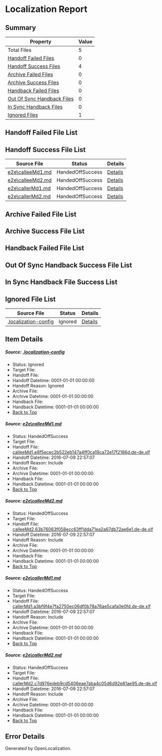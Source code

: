 # <a name='report-top'></a> Localization Report

## Summary
 Property | Value 
 -------- | ----- 
 Total Files | 5
[ Handoff Failed Files ](#handoff-failed-list)| 0
[ Handoff Success Files ](#handoff-success-list)| 4
[ Archive Failed Files ](#archive-failed-list)| 0
[ Archive Success Files ](#archive-success-list)| 0
[ Handback Failed Files ](#handback-failed-list)| 0
[ Out Of Sync Handback Files ](#outofsync-handback-success-list)| 0
[ In Sync Handback Files ](#insync-handback-success-list)| 0
[ Ignored Files ](#ignored-list)| 1

## <a name='handoff-failed-list'></a> Handoff Failed File List

## <a name='handoff-success-list'></a> Handoff Success File List
 Source File | Status | Details 
 ----------- | ------ | ------- 
 [e2e\calleeMd1.md](https://github.com/OpenLocalizationTestOrg/oltest/blob/eb652522332d5ed6d1c07d337b51315e7371e6be/e2e/calleeMd1.md) | HandedOffSuccess | [Details](#d497ee8f424a30f5ec020ff1bab663378251c12d1)
 [e2e\calleeMd2.md](https://github.com/OpenLocalizationTestOrg/oltest/blob/eb652522332d5ed6d1c07d337b51315e7371e6be/e2e/calleeMd2.md) | HandedOffSuccess | [Details](#71782a324bc609b5a9854e148dbe4b3a6ef0ac0e2)
 [e2e\callerMd1.md](https://github.com/OpenLocalizationTestOrg/oltest/blob/eb652522332d5ed6d1c07d337b51315e7371e6be/e2e/callerMd1.md) | HandedOffSuccess | [Details](#8e9c4b5c05380511c83300b26d74b96038a578fa3)
 [e2e\callerMd2.md](https://github.com/OpenLocalizationTestOrg/oltest/blob/eb652522332d5ed6d1c07d337b51315e7371e6be/e2e/callerMd2.md) | HandedOffSuccess | [Details](#635c5366c651db5957ba5bc5e366d2bf599ec7c54)

## <a name='archive-failed-list'></a> Archive Failed File List

## <a name='archive-success-list'></a> Archive Success File List

## <a name='handback-failed-list'></a> Handback Failed File List

## <a name='outofsync-handback-success-list'></a> Out Of Sync Handback Success File List

## <a name='insync-handback-success-list'></a> In Sync Handback File Success List

## <a name='ignored-list'></a> Ignored File List
 Source File | Status | Details 
 ----------- | ------ | ------- 
 [.localization-config](https://github.com/OpenLocalizationTestOrg/oltest/blob/eb652522332d5ed6d1c07d337b51315e7371e6be/.localization-config) | Ignored | [Details](#3d4f252ac210baf56311d7e97dcc2db10974dbd20)

## Item Details
##### <a name='3d4f252ac210baf56311d7e97dcc2db10974dbd20'></a> Source: [.localization-config](https://github.com/OpenLocalizationTestOrg/oltest/blob/eb652522332d5ed6d1c07d337b51315e7371e6be/.localization-config)
* Status: Ignored
* Target File: 
* Handoff File: 
* Handoff Datetime: 0001-01-01 00:00:00
* Handoff Reason: Ignored
* Archive File: 
* Archive Datetime: 0001-01-01 00:00:00
* Handback File: 
* Handback Datetime: 0001-01-01 00:00:00
* [Back to Top](#report-top)

##### <a name='d497ee8f424a30f5ec020ff1bab663378251c12d1'></a> Source: [e2e\calleeMd1.md](https://github.com/OpenLocalizationTestOrg/oltest/blob/eb652522332d5ed6d1c07d337b51315e7371e6be/e2e/calleeMd1.md)
* Status: HandedOffSuccess
* Target File: 
* Handoff File: [calleeMd1.e8f5ecec2b522eb147a4ff0ca19ca72e17f2186d.de-de.xlf](https://github.com/OpenLocalizationTestOrg/olhandoff-e2e/blob/38ab3ceeaa4a568a173f3574c0a6fcdb159a4bff/ol-handoff/OpenLocalizationTestOrg/oltest-dede-fly/ci/ht/calleeMd1.e8f5ecec2b522eb147a4ff0ca19ca72e17f2186d.de-de.xlf)
* Handoff Datetime: 2016-07-09 22:57:07
* Handoff Reason: Include
* Archive File: 
* Archive Datetime: 0001-01-01 00:00:00
* Handback File: 
* Handback Datetime: 0001-01-01 00:00:00
* [Back to Top](#report-top)

##### <a name='71782a324bc609b5a9854e148dbe4b3a6ef0ac0e2'></a> Source: [e2e\calleeMd2.md](https://github.com/OpenLocalizationTestOrg/oltest/blob/eb652522332d5ed6d1c07d337b51315e7371e6be/e2e/calleeMd2.md)
* Status: HandedOffSuccess
* Target File: 
* Handoff File: [calleeMd2.63b76063f058ecc63ff1dda71ea2a67db72ae6e1.de-de.xlf](https://github.com/OpenLocalizationTestOrg/olhandoff-e2e/blob/38ab3ceeaa4a568a173f3574c0a6fcdb159a4bff/ol-handoff/OpenLocalizationTestOrg/oltest-dede-fly/ci/ht/calleeMd2.63b76063f058ecc63ff1dda71ea2a67db72ae6e1.de-de.xlf)
* Handoff Datetime: 2016-07-09 22:57:07
* Handoff Reason: Include
* Archive File: 
* Archive Datetime: 0001-01-01 00:00:00
* Handback File: 
* Handback Datetime: 0001-01-01 00:00:00
* [Back to Top](#report-top)

##### <a name='8e9c4b5c05380511c83300b26d74b96038a578fa3'></a> Source: [e2e\callerMd1.md](https://github.com/OpenLocalizationTestOrg/oltest/blob/eb652522332d5ed6d1c07d337b51315e7371e6be/e2e/callerMd1.md)
* Status: HandedOffSuccess
* Target File: 
* Handoff File: [callerMd1.a3bf9f4e7fa2750ec06df0b78a76ae5cafa0e0fd.de-de.xlf](https://github.com/OpenLocalizationTestOrg/olhandoff-e2e/blob/38ab3ceeaa4a568a173f3574c0a6fcdb159a4bff/ol-handoff/OpenLocalizationTestOrg/oltest-dede-fly/ci/ht/callerMd1.a3bf9f4e7fa2750ec06df0b78a76ae5cafa0e0fd.de-de.xlf)
* Handoff Datetime: 2016-07-09 22:57:07
* Handoff Reason: Include
* Archive File: 
* Archive Datetime: 0001-01-01 00:00:00
* Handback File: 
* Handback Datetime: 0001-01-01 00:00:00
* [Back to Top](#report-top)

##### <a name='635c5366c651db5957ba5bc5e366d2bf599ec7c54'></a> Source: [e2e\callerMd2.md](https://github.com/OpenLocalizationTestOrg/oltest/blob/eb652522332d5ed6d1c07d337b51315e7371e6be/e2e/callerMd2.md)
* Status: HandedOffSuccess
* Target File: 
* Handoff File: [callerMd2.c7d976edeb9cd5406eae7aba4c05d6d92e81ae95.de-de.xlf](https://github.com/OpenLocalizationTestOrg/olhandoff-e2e/blob/38ab3ceeaa4a568a173f3574c0a6fcdb159a4bff/ol-handoff/OpenLocalizationTestOrg/oltest-dede-fly/ci/ht/callerMd2.c7d976edeb9cd5406eae7aba4c05d6d92e81ae95.de-de.xlf)
* Handoff Datetime: 2016-07-09 22:57:07
* Handoff Reason: Include
* Archive File: 
* Archive Datetime: 0001-01-01 00:00:00
* Handback File: 
* Handback Datetime: 0001-01-01 00:00:00
* [Back to Top](#report-top)


## Error Details

Generated by OpenLocalization.
